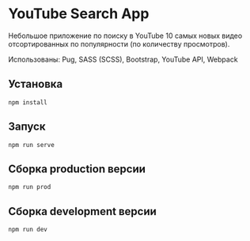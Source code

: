 # YouTube Search App
Небольшое приложение по поиску в YouTube 10 самых новых видео отсортированных по популярности (по количеству просмотров).

Использованы: Pug, SASS (SCSS), Bootstrap, YouTube API, Webpack

## Установка
`npm install`

## Запуск
`npm run serve`

## Сборка production версии
`npm run prod`

## Сборка development версии
`npm run dev`
